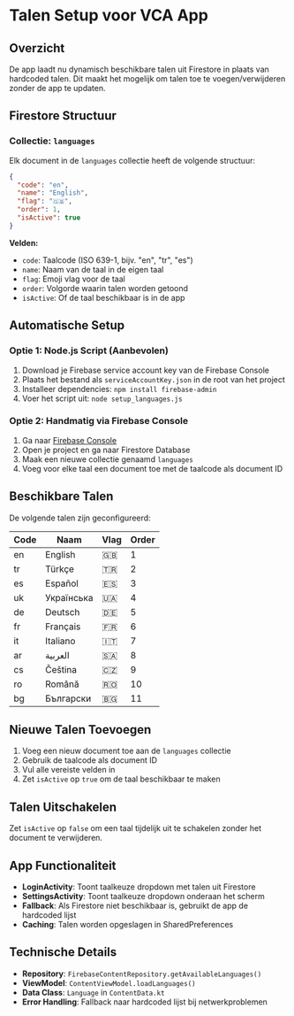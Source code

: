 # Talen Setup voor VCA App

## Overzicht
De app laadt nu dynamisch beschikbare talen uit Firestore in plaats van hardcoded talen. Dit maakt het mogelijk om talen toe te voegen/verwijderen zonder de app te updaten.

## Firestore Structuur

### Collectie: `languages`
Elk document in de `languages` collectie heeft de volgende structuur:

```json
{
  "code": "en",
  "name": "English", 
  "flag": "🇬🇧",
  "order": 1,
  "isActive": true
}
```

**Velden:**
- `code`: Taalcode (ISO 639-1, bijv. "en", "tr", "es")
- `name`: Naam van de taal in de eigen taal
- `flag`: Emoji vlag voor de taal
- `order`: Volgorde waarin talen worden getoond
- `isActive`: Of de taal beschikbaar is in de app

## Automatische Setup

### Optie 1: Node.js Script (Aanbevolen)
1. Download je Firebase service account key van de Firebase Console
2. Plaats het bestand als `serviceAccountKey.json` in de root van het project
3. Installeer dependencies: `npm install firebase-admin`
4. Voer het script uit: `node setup_languages.js`

### Optie 2: Handmatig via Firebase Console
1. Ga naar [Firebase Console](https://console.firebase.google.com/)
2. Open je project en ga naar Firestore Database
3. Maak een nieuwe collectie genaamd `languages`
4. Voeg voor elke taal een document toe met de taalcode als document ID

## Beschikbare Talen

De volgende talen zijn geconfigureerd:

| Code | Naam | Vlag | Order |
|------|------|------|-------|
| en | English | 🇬🇧 | 1 |
| tr | Türkçe | 🇹🇷 | 2 |
| es | Español | 🇪🇸 | 3 |
| uk | Українська | 🇺🇦 | 4 |
| de | Deutsch | 🇩🇪 | 5 |
| fr | Français | 🇫🇷 | 6 |
| it | Italiano | 🇮🇹 | 7 |
| ar | العربية | 🇸🇦 | 8 |
| cs | Čeština | 🇨🇿 | 9 |
| ro | Română | 🇷🇴 | 10 |
| bg | Български | 🇧🇬 | 11 |

## Nieuwe Talen Toevoegen

1. Voeg een nieuw document toe aan de `languages` collectie
2. Gebruik de taalcode als document ID
3. Vul alle vereiste velden in
4. Zet `isActive` op `true` om de taal beschikbaar te maken

## Talen Uitschakelen

Zet `isActive` op `false` om een taal tijdelijk uit te schakelen zonder het document te verwijderen.

## App Functionaliteit

- **LoginActivity**: Toont taalkeuze dropdown met talen uit Firestore
- **SettingsActivity**: Toont taalkeuze dropdown onderaan het scherm
- **Fallback**: Als Firestore niet beschikbaar is, gebruikt de app de hardcoded lijst
- **Caching**: Talen worden opgeslagen in SharedPreferences

## Technische Details

- **Repository**: `FirebaseContentRepository.getAvailableLanguages()`
- **ViewModel**: `ContentViewModel.loadLanguages()`
- **Data Class**: `Language` in `ContentData.kt`
- **Error Handling**: Fallback naar hardcoded lijst bij netwerkproblemen 